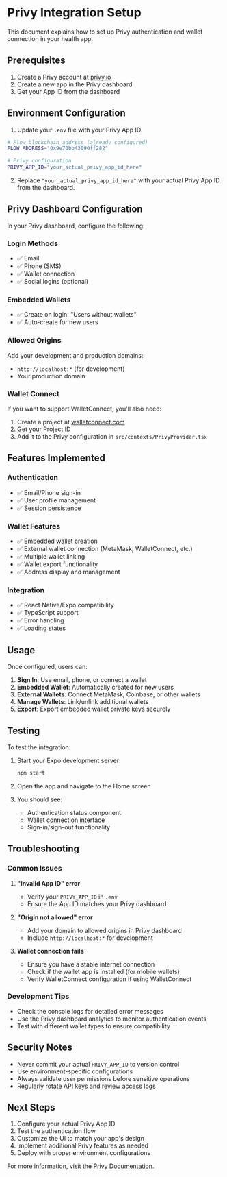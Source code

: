 # Privy Integration Setup

This document explains how to set up Privy authentication and wallet connection in your health app.

## Prerequisites

1. Create a Privy account at [privy.io](https://privy.io)
2. Create a new app in the Privy dashboard
3. Get your App ID from the dashboard

## Environment Configuration

1. Update your `.env` file with your Privy App ID:

```bash
# Flow blockchain address (already configured)
FLOW_ADDRESS="0x9e70bb43090ff282"

# Privy configuration
PRIVY_APP_ID="your_actual_privy_app_id_here"
```

2. Replace `"your_actual_privy_app_id_here"` with your actual Privy App ID from the dashboard.

## Privy Dashboard Configuration

In your Privy dashboard, configure the following:

### Login Methods
- ✅ Email
- ✅ Phone (SMS)
- ✅ Wallet connection
- ✅ Social logins (optional)

### Embedded Wallets
- ✅ Create on login: "Users without wallets"
- ✅ Auto-create for new users

### Allowed Origins
Add your development and production domains:
- `http://localhost:*` (for development)
- Your production domain

### Wallet Connect
If you want to support WalletConnect, you'll also need:
1. Create a project at [walletconnect.com](https://walletconnect.com)
2. Get your Project ID
3. Add it to the Privy configuration in `src/contexts/PrivyProvider.tsx`

## Features Implemented

### Authentication
- ✅ Email/Phone sign-in
- ✅ User profile management
- ✅ Session persistence

### Wallet Features
- ✅ Embedded wallet creation
- ✅ External wallet connection (MetaMask, WalletConnect, etc.)
- ✅ Multiple wallet linking
- ✅ Wallet export functionality
- ✅ Address display and management

### Integration
- ✅ React Native/Expo compatibility
- ✅ TypeScript support
- ✅ Error handling
- ✅ Loading states

## Usage

Once configured, users can:

1. **Sign In**: Use email, phone, or connect a wallet
2. **Embedded Wallet**: Automatically created for new users
3. **External Wallets**: Connect MetaMask, Coinbase, or other wallets
4. **Manage Wallets**: Link/unlink additional wallets
5. **Export**: Export embedded wallet private keys securely

## Testing

To test the integration:

1. Start your Expo development server:
   ```bash
   npm start
   ```

2. Open the app and navigate to the Home screen

3. You should see:
   - Authentication status component
   - Wallet connection interface
   - Sign-in/sign-out functionality

## Troubleshooting

### Common Issues

1. **"Invalid App ID" error**
   - Verify your `PRIVY_APP_ID` in `.env`
   - Ensure the App ID matches your Privy dashboard

2. **"Origin not allowed" error**
   - Add your domain to allowed origins in Privy dashboard
   - Include `http://localhost:*` for development

3. **Wallet connection fails**
   - Ensure you have a stable internet connection
   - Check if the wallet app is installed (for mobile wallets)
   - Verify WalletConnect configuration if using WalletConnect

### Development Tips

- Check the console logs for detailed error messages
- Use the Privy dashboard analytics to monitor authentication events
- Test with different wallet types to ensure compatibility

## Security Notes

- Never commit your actual `PRIVY_APP_ID` to version control
- Use environment-specific configurations
- Always validate user permissions before sensitive operations
- Regularly rotate API keys and review access logs

## Next Steps

1. Configure your actual Privy App ID
2. Test the authentication flow
3. Customize the UI to match your app's design
4. Implement additional Privy features as needed
5. Deploy with proper environment configurations

For more information, visit the [Privy Documentation](https://docs.privy.io/).